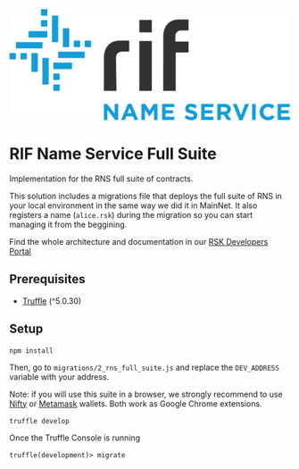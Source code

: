 <img src="/logo.png" alt="logo" height="200" />

# RIF Name Service Full Suite

Implementation for the RNS full suite of contracts.

This solution includes a migrations file that deploys the full suite of RNS in your local environment in the same way we did it in MainNet. 
It also registers a name (`alice.rsk`) during the migration so you can start managing it from the beggining.

Find the whole architecture and documentation in our [RSK Developers Portal](https://developers.rsk.co/rif/rns/)

## Prerequisites

- [Truffle](https://www.trufflesuite.com/) (^5.0.30)

## Setup

```
npm install
```

Then, go to `migrations/2_rns_full_suite.js` and replace the `DEV_ADDRESS` variable with your address. 

Note: if you will use this suite in a browser, we strongly recommend to use [Nifty](https://chrome.google.com/webstore/detail/nifty-wallet/jbdaocneiiinmjbjlgalhcelgbejmnid?hl=en) or [Metamask](https://metamask.io/) wallets. Both work as Google Chrome extensions. 

```
truffle develop
```

Once the Truffle Console is running
```
truffle(development)> migrate
```



